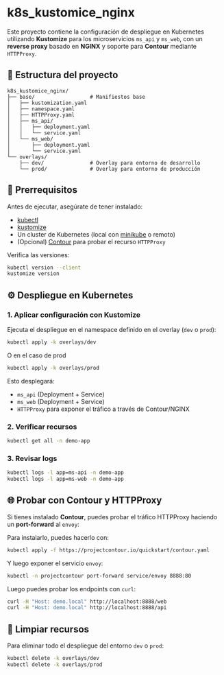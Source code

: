# k8s_kustomice_nginx

Este proyecto contiene la configuración de despliegue en Kubernetes utilizando **Kustomize** para los microservicios `ms_api` y `ms_web`, con un **reverse proxy** basado en **NGINX** y soporte para **Contour** mediante `HTTPProxy`.

## 📂 Estructura del proyecto

```
k8s_kustomice_nginx/
├── base/                  # Manifiestos base
│   ├── kustomization.yaml
│   ├── namespace.yaml
│   ├── HTTPProxy.yaml
│   ├── ms_api/
│   │   ├── deployment.yaml
│   │   └── service.yaml
│   └── ms_web/
│       ├── deployment.yaml
│       └── service.yaml
└── overlays/
    ├── dev/               # Overlay para entorno de desarrollo
    └── prod/              # Overlay para entorno de producción
```

## 🚀 Prerrequisitos

Antes de ejecutar, asegúrate de tener instalado:

- [kubectl](https://kubernetes.io/docs/tasks/tools/)  
- [kustomize](https://kubectl.docs.kubernetes.io/installation/kustomize/)  
- Un cluster de Kubernetes (local con [minikube](https://minikube.sigs.k8s.io/docs/) o remoto)  
- (Opcional) [Contour](https://projectcontour.io/) para probar el recurso `HTTPProxy`  

Verifica las versiones:

```bash
kubectl version --client
kustomize version
```

## ⚙️ Despliegue en Kubernetes


### 1. Aplicar configuración con Kustomize

Ejecuta el despliegue en el namespace definido en el overlay (`dev` o `prod`):

```bash
kubectl apply -k overlays/dev
```

O en el caso de prod

```bash
kubectl apply -k overlays/prod
```

Esto desplegará:

- `ms_api` (Deployment + Service)  
- `ms_web` (Deployment + Service)  
- `HTTPProxy` para exponer el tráfico a través de Contour/NGINX  

### 2. Verificar recursos

```bash
kubectl get all -n demo-app
```

### 3. Revisar logs

```bash
kubectl logs -l app=ms-api -n demo-app
kubectl logs -l app=ms-web -n demo-app
```

## 🌐 Probar con Contour y HTTPProxy



Si tienes instalado **Contour**, puedes probar el tráfico HTTPProxy haciendo un **port-forward** al `envoy`:

Para instalarlo, puedes hacerlo con:
```bash
kubectl apply -f https://projectcontour.io/quickstart/contour.yaml
```
Y luego exponer el servicio `envoy`:

```bash
kubectl -n projectcontour port-forward service/envoy 8888:80
```

Luego puedes probar los endpoints con `curl`:

```bash
curl -H "Host: demo.local" http://localhost:8888/web
curl -H "Host: demo.local" http://localhost:8888/api
```


## 🧹 Limpiar recursos

Para eliminar todo el despliegue del entorno `dev` o `prod`:

```bash
kubectl delete -k overlays/dev
kubectl delete -k overlays/prod
```
